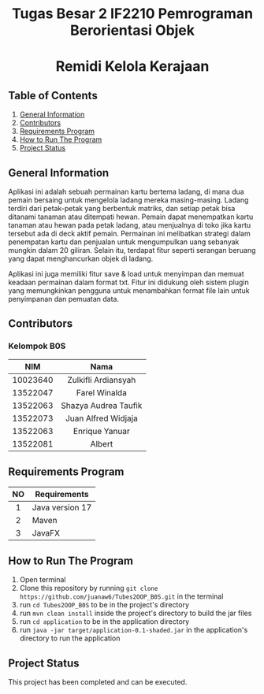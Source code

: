 <h1 align="center"> Tugas Besar 2 IF2210 Pemrograman Berorientasi Objek </h1>
<h1 align="center">  Remidi Kelola Kerajaan </h1>


## Table of Contents
1. [General Information](#general-information)
2. [Contributors](#contributors)
3. [Requirements Program](#required_program)
4. [How to Run The Program](#how-to-run-the-program)
5. [Project Status](#project-status)


## General Information
Aplikasi ini adalah sebuah permainan kartu bertema ladang, di mana dua pemain bersaing untuk mengelola ladang mereka masing-masing. Ladang terdiri dari petak-petak yang berbentuk matriks, dan setiap petak bisa ditanami tanaman atau ditempati hewan. Pemain dapat menempatkan kartu tanaman atau hewan pada petak ladang, atau menjualnya di toko jika kartu tersebut ada di deck aktif pemain. Permainan ini melibatkan strategi dalam penempatan kartu dan penjualan untuk mengumpulkan uang sebanyak mungkin dalam 20 giliran. Selain itu, terdapat fitur seperti serangan beruang yang dapat menghancurkan objek di ladang.

Aplikasi ini juga memiliki fitur save & load untuk menyimpan dan memuat keadaan permainan dalam format txt. Fitur ini didukung oleh sistem plugin yang memungkinkan pengguna untuk menambahkan format file lain untuk penyimpanan dan pemuatan data.


## Contributors
### **Kelompok B0S**
|   NIM    |                  Nama                  |
| :------: | :------------------------------------: |
| 10023640 |          Zulkifli Ardiansyah           |
| 13522047 |             Farel Winalda              |
| 13522063 |         Shazya Audrea Taufik           |
| 13522073 |          Juan Alfred Widjaja           |
| 13522063 |            Enrique Yanuar              |
| 13522081 |                Albert                  |



## Requirements Program
|   NO   |  Requirements                      | 
| :----: | ---------------------------------- |
|   1    | Java version 17                    |                            
|   2    | Maven                              |
|   3    | JavaFX                             | 


## How to Run The Program
1. Open terminal
2. Clone this repository by running `git clone https://github.com/juanaw6/Tubes2OOP_B0S.git` in the terminal
3. run `cd Tubes2OOP_B0S` to be in the project's directory 
3. run `mvn clean install` inside the project's directory to build the jar files
4. run `cd application` to be in the application directory
5. run `java -jar target/application-0.1-shaded.jar` in the application's directory to run the application


## Project Status
This project has been completed and can be executed.